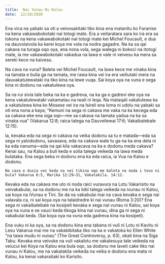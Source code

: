 ```yaml
---
title:  Nai Vunau Ni Kalou
date:  22/10/2020
---
```


Ena vica na yabaki sa oti a veivosakitaki tiko kina ena matanitu ko Faranise na kena vakawabokotaki nai totogi mate. Era a veitaratara sara ko ira era sa tokona na kena vakawabokotaki nai totogi mate kei Michel Foucault, e dua na dauvolaivola ka kerei koya me vola na nodra gagadre. Na ka sa qai cakava na turaga oqo oya, ena nona vola, sega walega ni bokoci na itotogi mate, ia me vakawabokotaki vakadua na lawa e vale ni veivesu ka mera sa sereki kece na kaivesu.

Na cava na vuna? Baleta vei Michel Foucault, na lawa kece me vinaka kina na tamata e bulia ga na tamata, me rawa kina vei ira era veiliutaki mera na dauvakatulewataki ira tiko kina na lewe vuqa. Sai koya oya na vuna e sega kina ni dodonu na vakatulewa oya.

Sa na rui sivia tale beka na ka e gadreva, na ka ga e gadrevi eke oya na kena vakatulewataki vakamatau na iwali ni leqa. Na mataqali vakatulewa ka a vakatulewa kina ko Mosese vei ira na Isireli ena loma ni udolu na yabaki sa oti ena nona a kaya; “Kemuni na sega ni cakava me vaka na ka kecega eda sa cakava eke ena siga oqo—me sa cakava na tamata yadua na ka sa vinaka vua” (Vakarua 12:8; raica talega na Dauveilewai 17:6; Vakaibalebale 12:15).

Ia, kevaka eda na sega ni cakava na veika dodonu sa tu e matada—eda sa sega ni yalododonu, savasava, eda na cakava wale tu ga na ka ena dela ni ka eda nanuma—eda na qai kila vakacava na ka e dodonu meda cakava? Kenai sau, na Kalou a buli keda e solia talega veikeda na lawa meda bulataka. Ena sega beka ni dodonu ena ka eda raica, ia Vua na Kalou e dodonu.

`Na cava e dusia vei keda na vei tikina oqo me baleta na noda i tovo ni bula? Vakarua 6:5, Marika 12:29–31, Vakatakila. 14:12.`

Kevaka eda na cakava me uto ni noda raici vuravura na Lotu Vakarisito na veivakabulai, sa na dodonu me na ka bibi talega veikeda na ivunau ni Kalou, sai koya na iVunau e Tini. Se da na vakabulai mai na cava kevaka e sega nai valavala ca, ni sai koya oya na talaidredre ki nai vunau (Roma 3:20)? Ena sega ni vakaibalebale na kosipeli kevaka e sega nai vunau ni Kalou, sai koya oya na vuna e se vauci keda tikoga kina nai vunau, dina ga ni sega ni vakabulai keda. (Sai koya oya na vuna eda gadreva kina na kosipeli).

Ena vuku ni ka oya, sa na dodonu kina ena tabana ni vuli ni Lotu ni Kavitu ni Lesu Vakarua mai me na vakabibitaka tiko na ka e vakatoka ko Ellen White “na tawa mudu ni vunau” (The Great Controversy, p. 63), okati kina na Siga Tabu. Kevaka ena veivuke na vuli vakalotu me vakalesuya tale veikeda na veiucui kei Koya na Kalou ena bula oqo, sa dodonu me laveti cake tiko nai vunau ni Kalou, me na vakatakila veikeda na veika e dodonu ena mata ni Kalou, ka kenai vakaraitaki ko Karisito.